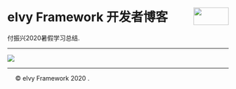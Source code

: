# <div style="height:40px"><div style="float:left">eIvy Framework 开发者博客</div> <div style="float:right"><img width="80" height="40" src="../../Logo.png"></img></div></div>

付振兴2020暑假学习总结.
******
<img src="../Photo/Logo.png"/>

---
&emsp; &copy; eIvy Framework 2020
.
